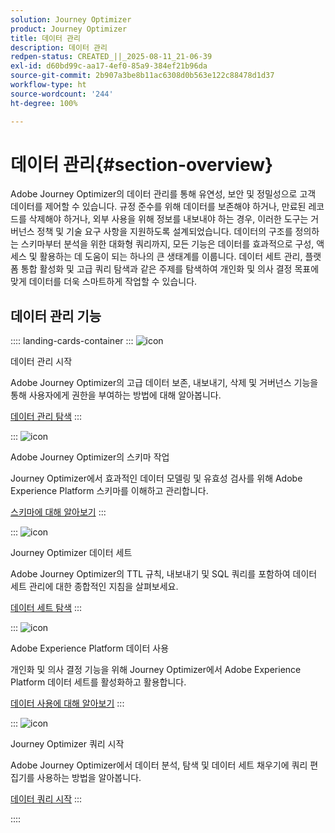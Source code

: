 ```yaml
---
solution: Journey Optimizer
product: Journey Optimizer
title: 데이터 관리
description: 데이터 관리
redpen-status: CREATED_||_2025-08-11_21-06-39
exl-id: d60bd99c-aa17-4ef0-85a9-384ef21b96da
source-git-commit: 2b907a3be8b11ac6308d0b563e122c88478d1d37
workflow-type: ht
source-wordcount: '244'
ht-degree: 100%

---
```


# 데이터 관리{#section-overview}

Adobe Journey Optimizer의 데이터 관리를 통해 유연성, 보안 및 정밀성으로 고객 데이터를 제어할 수 있습니다. 규정 준수를 위해 데이터를 보존해야 하거나, 만료된 레코드를 삭제해야 하거나, 외부 사용을 위해 정보를 내보내야 하는 경우, 이러한 도구는 거버넌스 정책 및 기술 요구 사항을 지원하도록 설계되었습니다. 데이터의 구조를 정의하는 스키마부터 분석을 위한 대화형 쿼리까지, 모든 기능은 데이터를 효과적으로 구성, 액세스 및 활용하는 데 도움이 되는 하나의 큰 생태계를 이룹니다. 데이터 세트 관리, 플랫폼 통합 활성화 및 고급 쿼리 탐색과 같은 주제를 탐색하여 개인화 및 의사 결정 목표에 맞게 데이터를 더욱 스마트하게 작업할 수 있습니다.

## 데이터 관리 기능

:::: landing-cards-container
:::
![icon](https://cdn.experienceleague.adobe.com/icons/book.svg)

데이터 관리 시작

Adobe Journey Optimizer의 고급 데이터 보존, 내보내기, 삭제 및 거버넌스 기능을 통해 사용자에게 권한을 부여하는 방법에 대해 알아봅니다.

[데이터 관리 탐색](../using/data/gs-data.md)
:::

:::
![icon](https://cdn.experienceleague.adobe.com/icons/puzzle-piece.svg)

Adobe Journey Optimizer의 스키마 작업

Journey Optimizer에서 효과적인 데이터 모델링 및 유효성 검사를 위해 Adobe Experience Platform 스키마를 이해하고 관리합니다.

[스키마에 대해 알아보기](../using/data/get-started-schemas.md)
:::

:::
![icon](https://cdn.experienceleague.adobe.com/icons/database.svg)

Journey Optimizer 데이터 세트

Adobe Journey Optimizer의 TTL 규칙, 내보내기 및 SQL 쿼리를 포함하여 데이터 세트 관리에 대한 종합적인 지침을 살펴보세요.

[데이터 세트 탐색](datasets-landing-page.md)
:::

:::
![icon](https://cdn.experienceleague.adobe.com/icons/bullseye.svg)

Adobe Experience Platform 데이터 사용

개인화 및 의사 결정 기능을 위해 Journey Optimizer에서 Adobe Experience Platform 데이터 세트를 활성화하고 활용합니다.

[데이터 사용에 대해 알아보기](../using/data/lookup-aep-data.md)
:::

:::
![icon](https://cdn.experienceleague.adobe.com/icons/chart-line.svg)

Journey Optimizer 쿼리 시작

Adobe Journey Optimizer에서 데이터 분석, 탐색 및 데이터 세트 채우기에 쿼리 편집기를 사용하는 방법을 알아봅니다.

[데이터 쿼리 시작](../using/data/get-started-queries.md)
:::

::::
